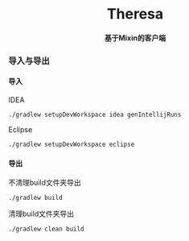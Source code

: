 <h1 align="center">Theresa</h1>
<h4 align="center">基于Mixin的客户端</h4>

### 导入与导出

#### 导入
IDEA

    ./gradlew setupDevWorkspace idea genIntellijRuns
    
Eclipse
    
    ./gradlew setupDevWorkspace eclipse
#### 导出
不清理build文件夹导出

    ./gradlew build

清理build文件夹导出

    ./gradlew clean build
